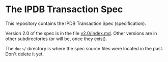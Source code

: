 # The IPDB Transaction Spec

This repository contains the IPDB Transaction Spec (specification).

Version 2.0 of the spec is in the file [v2.0/index.md](./v2.0/index.md). Other versions are in other subdirectories (or will be, once they exist).

The `docs/` directory is where the spec source files were located in the past. Don't delete it yet.
